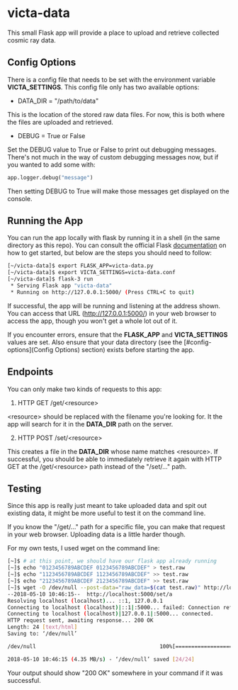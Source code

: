 # victa-data

This small Flask app will provide a place to upload and retrieve collected
cosmic ray data.

## Config Options

There is a config file that needs to be set with the environment variable
__VICTA\_SETTINGS__. This config file only has two available options:

* DATA_DIR = "/path/to/data"

This is the location of the stored raw data files. For now, this is both
where the files are uploaded and retrieved.

* DEBUG = True or False

Set the DEBUG value to True or False to print out debugging messages. There's
not much in the way of custom debugging messages now, but if you wanted to
add some with:

```python
app.logger.debug("message")
```

Then setting DEBUG to True will make those messages get displayed on the
console.

## Running the App

You can run the app locally with flask by running it in a shell (in the same
directory as this repo). You can consult the official Flask [documentation](http://flask.pocoo.org/docs/0.12/quickstart/)
on how to get started, but below are the steps you should need to follow:

```bash
[~/victa-data]$ export FLASK_APP=victa-data.py
[~/victa-data]$ export VICTA_SETTINGS=victa-data.conf
[~/victa-data]$ flask-3 run
 * Serving Flask app "victa-data"
 * Running on http://127.0.0.1:5000/ (Press CTRL+C to quit)
```

If successful, the app will be running and listening at the address shown.
You can access that URL (http://127.0.0.1:5000/) in your web browser to
access the app, though you won't get a whole lot out of it.

If you encounter errors, ensure that the __FLASK\_APP__ and 
__VICTA\_SETTINGS__ values are set. Also ensure that your data directory (see
the [#config-options](Config Options) section) exists before starting the app.

## Endpoints

You can only make two kinds of requests to this app:

1. HTTP GET /get/&lt;resource&gt;

&lt;resource&gt; should be replaced with the filename you're looking for. It
the app will search for it in the __DATA\_DIR__ path on the server.

2. HTTP POST /set/&lt;resource&gt;

This creates a file in the __DATA\_DIR__ whose name matches &lt;resource&gt;. If
successful, you should be able to immediately retrieve it again with HTTP GET
at the /get/&lt;resource&gt; path instead of the "/set/..." path.

## Testing

Since this app is really just meant to take uploaded data and spit out existing
data, it might be more useful to test it on the command line.

If you know the "/get/..." path for a specific file, you can make that request
in your web browser. Uploading data is a little harder though.

For my own tests, I used wget on the command line:

```bash
[~]$ # at this point, we should have our flask app already running
[~]$ echo "0123456789ABCDEF 0123456789ABCDEF" > test.raw
[~]$ echo "1123456789ABCDEF 1123456789ABCDEF" >> test.raw
[~]$ echo "2123456789ABCDEF 2123456789ABCDEF" >> test.raw
[~]$ wget -O /dev/null --post-data="raw_data=$(cat test.raw)" http://localhost:5000/set/test.raw
--2018-05-10 10:46:15--  http://localhost:5000/set/a
Resolving localhost (localhost)... ::1, 127.0.0.1
Connecting to localhost (localhost)|::1|:5000... failed: Connection refused.
Connecting to localhost (localhost)|127.0.0.1|:5000... connected.
HTTP request sent, awaiting response... 200 OK
Length: 24 [text/html]
Saving to: ‘/dev/null’

/dev/null                                       100%[======================================================================================================>]      24  --.-KB/s    in 0s      

2018-05-10 10:46:15 (4.35 MB/s) - ‘/dev/null’ saved [24/24]
```

Your output should show "200 OK" somewhere in your command if it was successful.
